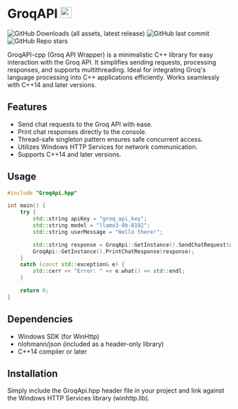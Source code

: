 # GroqAPI <img src="https://teamblindstatics.s3.ap-northeast-1.amazonaws.com/img/companyPage/logo_b43ab7a5952031.jpeg" alt="Logo" width="25" height="25">

![GitHub Downloads (all assets, latest release)](https://img.shields.io/github/downloads/90th/GroqAPI-cpp/latest/total) ![GitHub last commit](https://img.shields.io/github/last-commit/90th/GroqAPI-cpp) ![GitHub Repo stars](https://img.shields.io/github/stars/90th/GroqAPI-cpp)



GroqAPI-cpp (Groq API Wrapper) is a minimalistic C++ library for easy interaction with the Groq API. It simplifies sending requests, processing responses, and supports multithreading. Ideal for integrating Groq's language processing into C++ applications efficiently. Works seamlessly with C++14 and later versions. 

## Features

- Send chat requests to the Groq API with ease.
- Print chat responses directly to the console.
- Thread-safe singleton pattern ensures safe concurrent access.
- Utilizes Windows HTTP Services for network communication.
- Supports C++14 and later versions.

## Usage

```cpp
#include "GroqApi.hpp"

int main() {
	try {
		std::string apiKey = "groq_api_key";
		std::string model = "llama3-8b-8192";
		std::string userMessage = "Hello there!";

		std::string response = GroqApi::GetInstance().SendChatRequest(apiKey, model, userMessage);
		GroqApi::GetInstance().PrintChatResponse(response);
	}
	catch (const std::exception& e) {
		std::cerr << "Error: " << e.what() << std::endl;
	}

	return 0;
}
```
## Dependencies

- Windows SDK (for WinHttp)
- nlohmann/json (included as a header-only library)
- C++14 compiler or later

## Installation

Simply include the GroqApi.hpp header file in your project and link against the Windows HTTP Services library (winhttp.lib).
